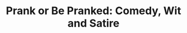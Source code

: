 ---
layout: collection
title: 'Prank or Be Pranked: Comedy, Wit and Satire'
breadcrumb: true
permalink: "/collections/prank-or-be-pranked/"
identifier: prank-or-be-pranked
image: 
---